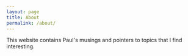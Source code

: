 ```yaml
---
layout: page
title: About
permalink: /about/
---
```


This website contains Paul's musings and pointers to topics that I find interesting.
